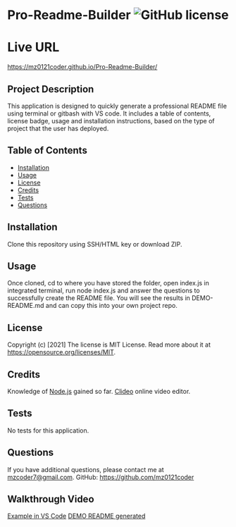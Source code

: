 # Pro-Readme-Builder ![GitHub license](https://img.shields.io/badge/license-MIT%20License-blue.svg)

# Live URL
https://mz0121coder.github.io/Pro-Readme-Builder/

## Project Description 
This application is designed to quickly generate a professional README file using terminal or gitbash with VS code. It includes a table of contents, license badge, usage and installation instructions, based on the type of project that the user has deployed. 

## Table of Contents

* [Installation](#installation)
* [Usage](#usage)
* [License](#license)
* [Credits](#credits)
* [Tests](#tests)
* [Questions](#questions)

## Installation
Clone this repository using SSH/HTML key or download ZIP. 

## Usage 
Once cloned, cd to where you have stored the folder, open index.js in integrated terminal, run node index.js and answer the questions to successfully create the README file. You will see the results in DEMO-README.md and can copy this into your own project repo. 

## License
Copyright (c) [2021]
The license is MIT License. 
Read more about it at https://opensource.org/licenses/MIT.

## Credits
Knowledge of [Node.js](https://nodejs.org/en/) gained so far.
[Clideo](https://clideo.com/) online video editor.

## Tests
No tests for this application.

## Questions
If you have additional questions, please contact me at mzcoder7@gmail.com.
GitHub: https://github.com/mz0121coder

## Walkthrough Video
[Example in VS Code](./assets/Pro-Readme-Builder-demo.mp4)
[DEMO README generated](./assets/DEMO-README.mp4)
